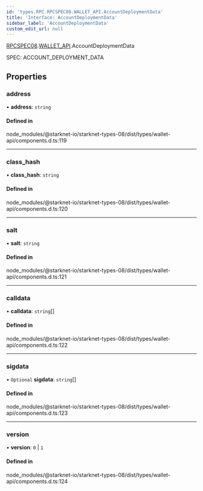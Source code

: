 ```yaml
---
id: 'types.RPC.RPCSPEC08.WALLET_API.AccountDeploymentData'
title: 'Interface: AccountDeploymentData'
sidebar_label: 'AccountDeploymentData'
custom_edit_url: null
---
```


[RPCSPEC08](../namespaces/types.RPC.RPCSPEC08.md).[WALLET_API](../namespaces/types.RPC.RPCSPEC08.WALLET_API.md).AccountDeploymentData

SPEC: ACCOUNT_DEPLOYMENT_DATA

## Properties

### address

• **address**: `string`

#### Defined in

node_modules/@starknet-io/starknet-types-08/dist/types/wallet-api/components.d.ts:119

---

### class_hash

• **class_hash**: `string`

#### Defined in

node_modules/@starknet-io/starknet-types-08/dist/types/wallet-api/components.d.ts:120

---

### salt

• **salt**: `string`

#### Defined in

node_modules/@starknet-io/starknet-types-08/dist/types/wallet-api/components.d.ts:121

---

### calldata

• **calldata**: `string`[]

#### Defined in

node_modules/@starknet-io/starknet-types-08/dist/types/wallet-api/components.d.ts:122

---

### sigdata

• `Optional` **sigdata**: `string`[]

#### Defined in

node_modules/@starknet-io/starknet-types-08/dist/types/wallet-api/components.d.ts:123

---

### version

• **version**: `0` \| `1`

#### Defined in

node_modules/@starknet-io/starknet-types-08/dist/types/wallet-api/components.d.ts:124
